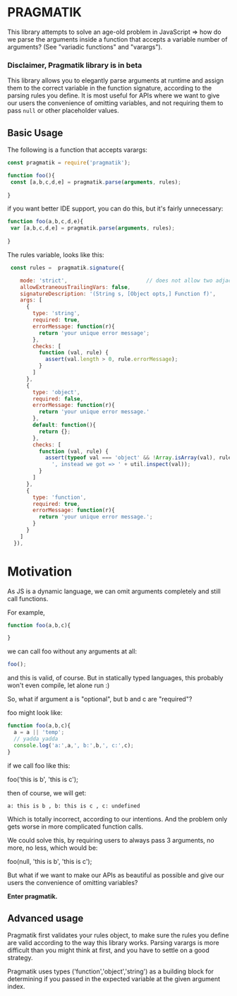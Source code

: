 
# PRAGMATIK

This library attempts to solve an age-old problem in JavaScript => how do we parse the arguments inside a function
that accepts a variable number of arguments? (See "variadic functions" and "varargs"). 

### Disclaimer, Pragmatik library is in beta

This library allows you to elegantly parse arguments at runtime and assign them to the 
correct variable in the function signature, according to the parsing rules you define.
It is most useful for APIs where we want to give our users the convenience of omitting variables,
and not requiring them to pass ```null``` or other placeholder values.

## Basic Usage

The following is a function that accepts varargs:

```js
const pragmatik = require('pragmatik');

function foo(){
 const [a,b,c,d,e] = pragmatik.parse(arguments, rules);
  
}
```

if you want better IDE support, you can do this, but it's fairly unnecessary:

```js
function foo(a,b,c,d,e){
 var [a,b,c,d,e] = pragmatik.parse(arguments, rules);
  
}
```

The rules variable, looks like this:

```js
 const rules =  pragmatik.signature({

    mode: 'strict',                         // does not allow two adjacent non-required types to be the same
    allowExtraneousTrailingVars: false,
    signatureDescription: '(String s, [Object opts,] Function f)',
    args: [
      {
        type: 'string',
        required: true,
        errorMessage: function(r){
          return 'your unique error message';
        },
        checks: [
          function (val, rule) {
            assert(val.length > 0, rule.errorMessage);
          }
        ]
      },
      {
        type: 'object',
        required: false,
        errorMessage: function(r){
          return 'your unique error message.'
        },
        default: function(){
          return {};
        },
        checks: [
          function (val, rule) {
            assert(typeof val === 'object' && !Array.isArray(val), rule.errorMessage +
              ', instead we got => ' + util.inspect(val));
          }
        ]
      },
      {
        type: 'function',
        required: true,
        errorMessage: function(r){
          return 'your unique error message.';
        }
      }
    ]
  }),
  ```



# Motivation

As JS is a dynamic language, we can omit arguments completely and still call functions.

For example,

```js
function foo(a,b,c){

}
```

we can call foo without any arguments at all:

```js
foo();
```

and this is valid, of course. But in statically typed languages, this probably won't even compile, let alone run :)

So, what if argument a is "optional", but b and c are "required"?

foo might look like:

```js
function foo(a,b,c){
  a = a || 'temp';
  // yadda yadda
  console.log('a:',a,', b:',b,', c:',c);
}
```

if we call foo like this:

foo('this is b', 'this is c');

then of course, we will get:

```a: this is b , b: this is c , c: undefined```

Which is totally incorrect, according to our intentions. And the problem only gets
worse in more complicated function calls.

We could solve this, by requiring users to always pass 3 arguments, no more, no less, which would be:

foo(null, 'this is b', 'this is c');

But what if we want to make our APIs as beautiful as possible and give our users the convenience of omitting
variables?

**Enter pragmatik.**



## Advanced usage


Pragmatik first validates your rules object, to make sure the rules you define are valid according to the way
this library works. Parsing varargs is more difficult than you might think at first, and you have to settle 
on a good strategy.

Pragmatik uses types ('function','object','string') as a building block for determining if you passed in the 
expected variable at the given argument index.